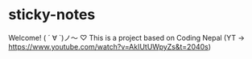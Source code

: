 # sticky-notes
Welcome! ( ´ ∀ `)ノ～ ♡
This is a project based on Coding Nepal (YT -> https://www.youtube.com/watch?v=AkIUtUWpyZs&t=2040s)
